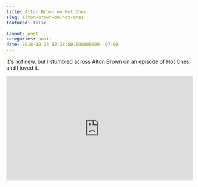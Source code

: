 ```yaml
---
title: Alton Brown on Hot Ones
slug: alton-brown-on-hot-ones
featured: false

layout: post
categories: posts
date: 2018-10-23 12:38:50.000000000 -07:00
---
```


It's not new, but I stumbled across Alton Brown on an episode of Hot Ones, and I loved it.

<iframe loading="lazy" title="Alton Brown Rigorously Reviews Spicy Wings | Hot Ones" width="500" height="281" src="https://www.youtube.com/embed/T1-k7VYwsHg?feature=oembed" frameborder="0" allow="accelerometer; autoplay; encrypted-media; gyroscope; picture-in-picture" allowfullscreen=""></iframe>
